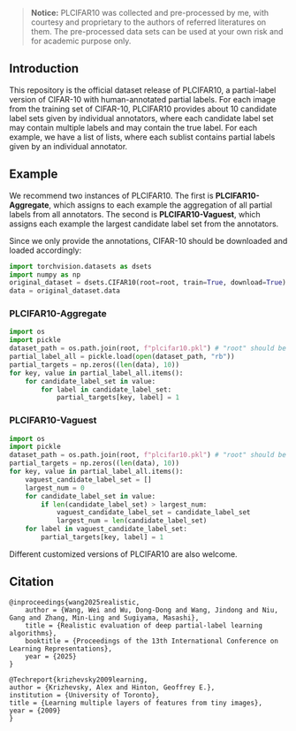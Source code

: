 > **Notice:** PLCIFAR10 was collected and pre-processed by me, with courtesy and proprietary to the authors of referred literatures on them. The pre-processed data sets can be used at your own risk and for academic purpose only.

## Introduction
This repository is the official dataset release of PLCIFAR10, a partial-label version of CIFAR-10 with human-annotated partial labels. For each image from the training set of CIFAR-10, PLCIFAR10 provides about 10 candidate label sets given by individual annotators, where each candidate label set may contain multiple labels and may contain the true label. For each example, we have a list of lists, where each sublist contains partial labels given by an individual annotator.

## Example

We recommend two instances of PLCIFAR10. The first is **PLCIFAR10-Aggregate**, which assigns to each example the aggregation of all partial labels from all annotators. The second is **PLCIFAR10-Vaguest**, which assigns each example the largest candidate label set from the annotators.

Since we only provide the annotations, CIFAR-10 should be downloaded and loaded accordingly:
```python
import torchvision.datasets as dsets
import numpy as np
original_dataset = dsets.CIFAR10(root=root, train=True, download=True) # root is the path of the CIFAR-10 dataset
data = original_dataset.data
```

### PLCIFAR10-Aggregate
```python
import os
import pickle
dataset_path = os.path.join(root, f"plcifar10.pkl") # "root" should be replaced with the path of the file
partial_label_all = pickle.load(open(dataset_path, "rb"))
partial_targets = np.zeros((len(data), 10))
for key, value in partial_label_all.items():
    for candidate_label_set in value:
        for label in candidate_label_set:
        	partial_targets[key, label] = 1
```
### PLCIFAR10-Vaguest
```python
import os
import pickle
dataset_path = os.path.join(root, f"plcifar10.pkl") # "root" should be replaced with the path of the file
partial_targets = np.zeros((len(data), 10))
for key, value in partial_label_all.items():
    vaguest_candidate_label_set = []
    largest_num = 0
    for candidate_label_set in value:
        if len(candidate_label_set) > largest_num:
            vaguest_candidate_label_set = candidate_label_set
            largest_num = len(candidate_label_set)
    for label in vaguest_candidate_label_set:
        partial_targets[key, label] = 1 
```
Different customized versions of PLCIFAR10 are also welcome.

## Citation
```
@inproceedings{wang2025realistic,
    author = {Wang, Wei and Wu, Dong-Dong and Wang, Jindong and Niu, Gang and Zhang, Min-Ling and Sugiyama, Masashi},
    title = {Realistic evaluation of deep partial-label learning algorithms},
    booktitle = {Proceedings of the 13th International Conference on Learning Representations},
    year = {2025}
}

@Techreport{krizhevsky2009learning,
author = {Krizhevsky, Alex and Hinton, Geoffrey E.},
institution = {University of Toronto},
title = {Learning multiple layers of features from tiny images},
year = {2009}
}
```
